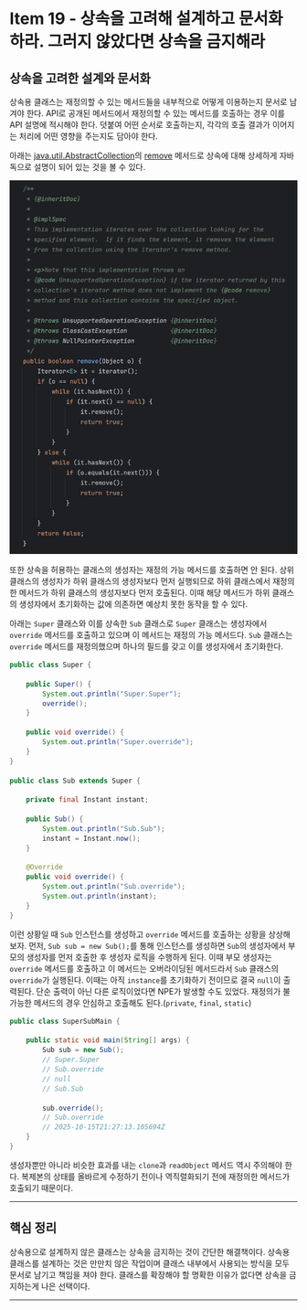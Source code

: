 # Item 19 - 상속을 고려해 설계하고 문서화하라. 그러지 않았다면 상속을 금지해라

## 상속을 고려한 설계와 문서화

상속용 클래스는 재정의할 수 있는 메서드들을 내부적으로 어떻게 이용하는지 문서로 남겨야 한다. API로 공개된 메서드에서 재정의할 수 있는 메서드를 호출하는 경우 이를 API 설명에 적시해야 한다. 덧붙여 어떤 순서로 호출하는지, 각각의 호출 결과가 이어지는 처리에 어떤 영향을 주는지도 담아야 한다.

아래는 [java.util.AbstractCollection](https://docs.oracle.com/en/java/javase/21/docs/api/java.base/java/util/AbstractCollection.html)의 [remove](<https://docs.oracle.com/en/java/javase/21/docs/api/java.base/java/util/AbstractCollection.html#remove(java.lang.Object)>) 메서드로 상속에 대해 상세하게 자바독으로 설명이 되어 있는 것을 볼 수 있다.

![](./assets/photo1.png)

또한 상속을 허용하는 클래스의 생성자는 재정의 가능 메서드를 호출하면 안 된다. 상위 클래스의 생성자가 하위 클래스의 생성자보다 먼저 실행되므로 하위 클래스에서 재정의한 메서드가 하위 클래스의 생성자보다 먼저 호출된다. 이때 해당 메서드가 하위 클래스의 생성자에서 초기화하는 값에 의존하면 예상치 못한 동작을 할 수 있다.

아래는 `Super` 클래스와 이를 상속한 `Sub` 클래스로 `Super` 클래스는 생성자에서 `override` 메서드를 호출하고 있으며 이 메서드는 재정의 가능 메서드다. `Sub` 클래스는 `override` 메서드를 재정의했으며 하나의 필드를 갖고 이를 생성자에서 초기화한다.

```java
public class Super {

    public Super() {
        System.out.println("Super.Super");
        override();
    }

    public void override() {
        System.out.println("Super.override");
    }
}

public class Sub extends Super {

    private final Instant instant;

    public Sub() {
        System.out.println("Sub.Sub");
        instant = Instant.now();
    }

    @Override
    public void override() {
        System.out.println("Sub.override");
        System.out.println(instant);
    }
}
```

이런 상황일 때 `Sub` 인스턴스를 생성하고 `override` 메서드를 호출하는 상황을 상상해보자. 먼저, `Sub sub = new Sub();`를 통해 인스턴스를 생성하면 `Sub`의 생성자에서 부모의 생성자를 먼저 호출한 후 생성자 로직을 수행하게 된다. 이때 부모 생성자는 `override` 메서드를 호출하고 이 메서드는 오버라이딩된 메서드라서 `Sub` 클래스의 `override`가 실행된다. 이때는 아직 `instance`를 초기화하기 전이므로 결국 `null`이 출력된다. 단순 출력이 아닌 다른 로직이었다면 NPE가 발생할 수도 있었다. 재정의가 불가능한 메서드의 경우 안심하고 호출해도 된다.(`private`, `final`, `static`)

```java
public class SuperSubMain {

    public static void main(String[] args) {
        Sub sub = new Sub();
        // Super.Super
        // Sub.override
        // null
        // Sub.Sub

        sub.override();
        // Sub.override
        // 2025-10-15T21:27:13.105694Z
    }
}
```

생성자뿐만 아니라 비슷한 효과를 내는 `clone`과 `readObject` 메서드 역시 주의해야 한다. 복제본의 상태를 올바르게 수정하기 전이나 역직렬화되기 전에 재정의한 메서드가 호출되기 때문이다.

---

## 핵심 정리

상속용으로 설계하지 않은 클래스는 상속을 금지하는 것이 간단한 해결책이다. 상속용 클래스를 설계하는 것은 만만치 않은 작업이며 클래스 내부에서 사용되는 방식을 모두 문서로 남기고 책임을 져야 한다. 클래스를 확장해야 할 명확한 이유가 없다면 상속을 금지하는게 나은 선택이다.

---
